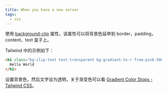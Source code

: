 ```yaml
---
title: When you have a new server
tags:
  - css
---
```


使用 [background-clip](https://developer.mozilla.org/zh-CN/docs/Web/CSS/background-clip) 属性，该属性可以将背景色延申到 border，padding，content，text 盒子上。

Tailwind 中的示例如下：

```html
<h1 class="bg-clip-text text-transparent bg-gradient-to-r from-pink-500 to-violet-500">
  Hello World
</h1>
```

设置背景色，然后文字设为透明，关于渐变色可以看 [Gradient Color Stops - Tailwind CSS](https://tailwindcss.com/docs/gradient-color-stops)。


